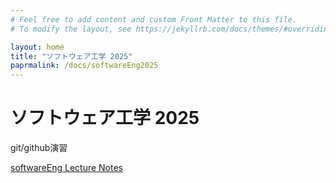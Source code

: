 ```yaml
---
# Feel free to add content and custom Front Matter to this file.
# To modify the layout, see https://jekyllrb.com/docs/themes/#overriding-theme-defaults

layout: home
title: "ソフトウェア工学 2025"
paprmalink: /docs/softwareEng2025
---
```


# ソフトウェア工学 2025

git/github演習

[softwareEng Lecture Notes](softwareEng2025.md)